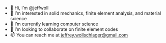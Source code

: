 - 👋 Hi, I’m @jeffwoll
- 👀 I’m interested in solid mechanics, finite element analysis, and material science
- 🌱 I’m currently learning computer science
- 💞️ I’m looking to collaborate on finite element codes
- 📫 You can reach me at jeffrey.wollschlager@gmail.com

<!---
jeffwoll/jeffwoll is a ✨ special ✨ repository because its `README.md` (this file) appears on your GitHub profile.
You can click the Preview link to take a look at your changes.
--->
